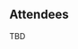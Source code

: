 ## Attendees

TBD

<!-- 
- [Nicholas Adams](http://bids.berkeley.edu/people/nick-adams), UC Berkeley
- [Joakim Anden](https://web.math.princeton.edu/~janden/), Princeton University
- [Dino Bellugi](http://dinob.scripts.mit.edu/dinob/ www.esdlberkeley.com/), UC Berkeley
- [Natalie Caulk](https://www.moore.org/people-detail?personUrl=caulk), Moore
- [Garret Christensen](http://www.ocf.berkeley.edu/~garret), UC Berkeley
- [Michael Correll](http://homes.cs.washington.edu/~mcorrell/), University of Washington
- [Kyle Cranmer](http://theoryandpractice.org), New York University
- [Harish Doraiswamy](http://www.harishd.com), New York University
- [Stuart Geiger](http://stuartgeiger.com), UC Berkeley
- [David Gerard](http://home.uchicago.edu/~dcgerard/home.html), University of Chicago
- [Nathan Goldbaum](), NCSA, University of Illinois, Urbana- Champaign
- [Dave Harris](), University of Florida
- [Bryna Hazelton](), University of Washington
- [Bernease Herman](), University of Washington
- [Daniel Himmelstein](http://dhimmel.com), University of Pennsylvania
- [Joyce Hsiao](http://Jhsiao999.github.io), University of Chicago
- [Daniela Huppenkothen](http://www.huppenkothen.org), New York University
- [Fatma Imamoglu](http://bids.berkeley.edu/people/fatma-imamoglu), UC Berkeley
- [Vaughn Iverson](http://armbrustlab.ocean.washington.edu/people/iverson), University of Washington
- [Stefan Karpinski](http://karpinski.org/), New York University
- [Meagan Lang](http://www.meaganlang.com), NCSA, University of Illinois, Urbana- Champaign
- [Roy Lederman](http://roy.lederman.name), Princeton University
- [Heewook Lee](), Carnegie Mellon University
- [Jie Liu](), University of Washington
- [Tamer Mansour](), UC Davis
- [Brian McFee](https://bmcfee.github.io), New York University
- [Chris Mentzel](https://www.moore.org/people-detail?personUrl=chrism), Moore
- [Francois Michonneau](http://francoismichonneau.net), University of Florida
- [Andreas Mueller](http://amueller.io), New York University
- [Brett Naul](), UC Berkeley
- [Laura Noren](https://about.me/lauranoren), New York University
- [Nicolas Pegard](http://www.nicolaspegard.com), UC Berkeley
- [Min Ragan-Kelley](https://github.com/minrk), Simula Research Lab
- [Felix Reidl](), North Carolina State
- [Theo Rekatsinas](), Stanford University
- [Henry Senyondo](http://weecology.org/user/30), University of Florida
- [Mingfu Shao](http://lcbb.epfl.ch/people/shao), Carnegie Mellon University
- [Allison Smith](http://www.kallisonsmith.us), University of Washington
- [Valentina Staneva](), University of Washington
- [Carly Strasser](http://carlystrasser.net), Moore
- [Jaclyn Taroni](), University of Pennsylvania
- [Christopher Tennant](https://sites.google.com/site/christopherjtennanthomepage/home), UC Berkeley
- [Lei Tian](http://alum.mit.edu/www/lei_tian), UC Berkeley
- [Stefan Van Der Walt](http://mentat.za.net), UC Berkeley
- [Gao Wang](http://home.uchicago.edu/gaow), University of Chicago
- [April Wright](http://wrightaprilm.github.io/pages/about_me.html), Iowa State University
- [Ce Zhang](http://cs.stanford.edu/people/czhang/), Stanford University

-->